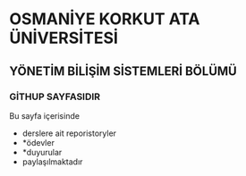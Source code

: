 # OSMANİYE KORKUT ATA ÜNİVERSİTESİ
## YÖNETİM BİLİŞİM SİSTEMLERİ BÖLÜMÜ
### GİTHUP SAYFASIDIR 
 
 Bu sayfa içerisinde 
 * derslere ait reporistoryler 
 * *ödevler
 * *duyurular
 * paylaşılmaktadır 


